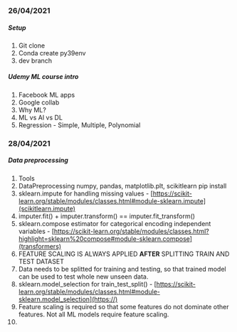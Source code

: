 ### 26/04/2021

##### Setup

1. Git clone
2. Conda create py39env
3. dev branch

##### Udemy ML course intro

1. Facebook ML apps
2. Google collab
3. Why ML?
4. ML vs AI vs DL
5. Regression - Simple, Multiple, Polynomial

### 28/04/2021

##### Data preprocessing

1. Tools
2. DataPreprocessing numpy, pandas, matplotlib.plt, scikitlearn pip install
3. sklearn.impute for handling missing values - [https://scikit-learn.org/stable/modules/classes.html#module-sklearn.impute](scikitlearn.impute)
4. imputer.fit() + imputer.transform() == imputer.fit_transform()
5. sklearn.compose estimator for categorical encoding independent variables - [https://scikit-learn.org/stable/modules/classes.html?highlight=sklearn%20compose#module-sklearn.compose](transformers)
6. FEATURE SCALING IS ALWAYS APPLIED **AFTER** SPLITTING TRAIN AND TEST DATASET
7. Data needs to be splitted for training and testing, so that trained model can be used to test whole new unseen data.
8. sklearn.model_selection for train_test_split() - [https://scikit-learn.org/stable/modules/classes.html#module-sklearn.model_selection](https://)
9. Feature scaling is required so that some features do not dominate other features. Not all ML models require feature scaling.
10.
